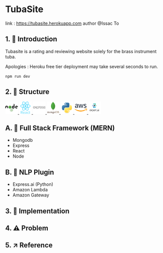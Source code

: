 # TubaSite

link : https://tubasite.herokuapp.com
author @Issac To

## 1. 🎉 Introduction

Tubasite is a rating and reviewing website solely for the brass instrument tuba. 

Apologies : Heroku free tier deployment may take several seconds to run.

```
npm run dev  
```

## 2. 📌 Structure

<a href="https://nodejs.org" target="_blank"> <img src="https://raw.githubusercontent.com/devicons/devicon/master/icons/nodejs/nodejs-original-wordmark.svg" alt="nodejs" width="40" height="40"/>
</a>
<a href="https://reactjs.org/" target="_blank"> <img src="https://raw.githubusercontent.com/devicons/devicon/master/icons/react/react-original-wordmark.svg" alt="react" width="40" height="40"/>
</a>
<a href="https://expressjs.com" target="_blank"> <img src="https://raw.githubusercontent.com/devicons/devicon/master/icons/express/express-original-wordmark.svg" alt="express" width="40" height="40"/> </a>
<a href="https://www.mongodb.com/" target="_blank"> <img src="https://raw.githubusercontent.com/devicons/devicon/master/icons/mongodb/mongodb-original-wordmark.svg" alt="mongodb" width="40" height="40"/>
</a> 
<a href="https://www.python.org" target="_blank"> <img src="https://raw.githubusercontent.com/devicons/devicon/master/icons/python/python-original.svg" alt="python" width="40" height="40"/> </a>
<a href="https://aws.amazon.com" target="_blank"> <img src="https://raw.githubusercontent.com/devicons/devicon/master/icons/amazonwebservices/amazonwebservices-original-wordmark.svg" alt="aws" width="40" height="40"/> </a>
<a href="https://www.expert.ai" target="_blank"> <img src="Images/EAI.jpg" alt="python" width="40" height="40"/> </a>

## A. 💎 Full Stack Framework (MERN)
* Mongodb
* Express
* React
* Node

## B. 🚀 NLP Plugin
* Express.ai (Python)
* Amazon Lambda
* Amazon Gateway


## 3. 📝 Implementation


## 4. ⚠️ Problem


## 5. ↗️ Reference



